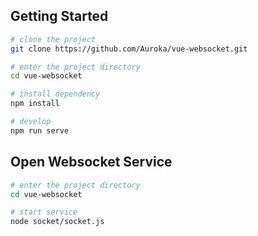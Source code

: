 

## Getting Started

```bash
# clone the project
git clone https://github.com/Auroka/vue-websocket.git

# enter the project directory
cd vue-websocket

# install dependency
npm install

# develop
npm run serve
```

## Open Websocket Service

```bash
# enter the project directory
cd vue-websocket

# start service
node socket/socket.js
```
